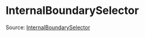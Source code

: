 # InternalBoundarySelector

Source: [InternalBoundarySelector](../csrc/scheduler/tools/maxinfo_propagator.h#L309)
